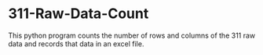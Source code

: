# 311-Raw-Data-Count
This python program counts the number of rows and columns of the 311 raw data and records that data in an excel file.
